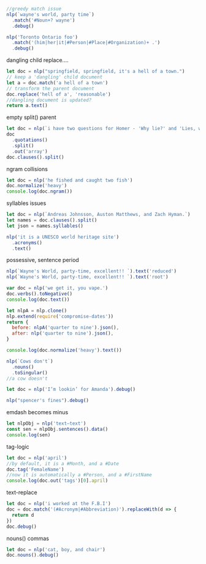 ```js
//greedy match issue
nlp(`wayne's world, party time`)
  .match('#Noun+? wayne')
  .debug()

nlp('Toronto Ontario foo')
  .match('(him|her|it|#Person|#Place|#Organization)+ .')
  .debug()
```

dangling child replace....

```js
let doc = nlp("springfield, springfield, it's a hell of a town.")
// keep a 'dangling' child document
let a = doc.match('a hell of a town')
// transform the parent document
doc.replace('hell of a', 'reasonable')
//dangling document is updated?
return a.text()
```

empty split() parent

```js
let doc = nlp(`i have two questions for Homer - 'Why lie?' and 'Lies, why?'`)
doc
  .quotations()
  .split()
  .out('array')
doc.clauses().split()
```

ngram collisions

```js
let doc = nlp('he fished and caught two fish')
doc.normalize('heavy')
console.log(doc.ngram())
```

syllables issues

```js
let doc = nlp(`Andreas Johnsson, Auston Matthews, and Zach Hyman.`)
let names = doc.clauses().split()
let json = names.syllables()
```

```js
nlp('it is a UNESCO world heritage site')
  .acronyms()
  .text()
```

possessive, sentence period

```js
nlp(`Wayne's World, party-time, excellent!! `).text('reduced')
nlp(`Wayne's World, party-time, excellent!! `).text('root')
```

```js
var doc = nlp('we get it, you vape.')
doc.verbs().toNegative()
console.log(doc.text())
```

```js
let nlpA = nlp.clone()
nlp.extend(require('compromise-dates'))
return {
  before: nlpA('quarter to nine').json(),
  after: nlp('quarter to nine').json(),
}
```

```js
console.log(doc.normalize('heavy').text())
```

```js
nlp(`Cows don't`)
  .nouns()
  .toSingular()
//a cow doesn't
```

```js
let doc = nlp('I’m lookin’ for Amanda').debug()
```

```js
nlp("spencer's fines").debug()
```

emdash becomes minus

```js
let nlpObj = nlp('text—text')
const sen = nlpObj.sentences().data()
console.log(sen)
```

tag-logic

```js
let doc = nlp('april')
//by default, it is a #Month, and a #Date
doc.tag('FemaleName')
//now it is automatically a #Person, and a #FirstName
console.log(doc.out('tags')[0].april)
```

text-replace

```js
let doc = nlp('i worked at the F.B.I')
doc = doc.match('(#Acronym|#Abbreviation)').replaceWith(d => {
  return d
})
doc.debug()
```

nouns() commas

```js
let doc = nlp('cat, boy, and chair')
doc.nouns().debug()
```
